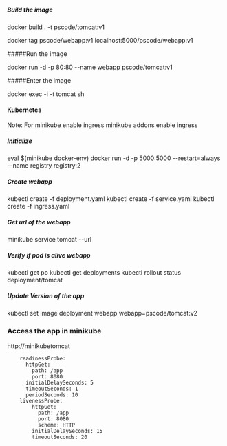 ##### Build the image
 
 docker build . -t pscode/tomcat:v1

 docker tag pscode/webapp:v1 localhost:5000/pscode/webapp:v1

#####Run the image

docker run -d -p 80:80 --name webapp pscode/tomcat:v1

#####Enter the image

docker exec -i -t tomcat sh


#### Kubernetes
Note: For minikube enable ingress
 minikube addons enable ingress


##### Initialize 
eval $(minikube docker-env)
docker run -d -p 5000:5000 --restart=always --name registry registry:2


##### Create webapp
kubectl create -f deployment.yaml
kubectl create -f service.yaml
kubectl create -f ingress.yaml


##### Get url of the webapp
minikube service tomcat --url


##### Verify if pod is alive webapp
kubectl get po
kubectl get deployments
kubectl rollout status deployment/tomcat

##### Update Version of the app
kubectl set image deployment webapp webapp=pscode/tomcat:v2

### Access the app in minikube
http://minikubetomcat


        readinessProbe:
          httpGet:
            path: /app
            port: 8080
          initialDelaySeconds: 5
          timeoutSeconds: 1
          periodSeconds: 10
        livenessProbe:
            httpGet:
              path: /app
              port: 8080
              scheme: HTTP
            initialDelaySeconds: 15
            timeoutSeconds: 20